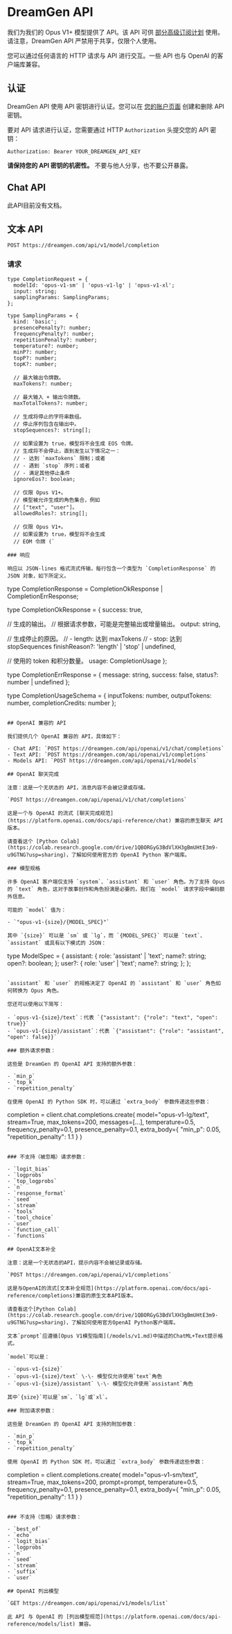 # DreamGen API

我们为我们的 Opus V1+ 模型提供了 API。该 API 可供 [部分高级订阅计划](https://dreamgen.com/pricing) 使用。请注意，DreamGen API 严禁用于共享，仅限个人使用。

您可以通过任何语言的 HTTP 请求与 API 进行交互。一些 API 也与 OpenAI 的客户端库兼容。

## 认证

DreamGen API 使用 API 密钥进行认证。您可以在 [您的账户页面](https://dreamgen.com/account/api-keys) 创建和删除 API 密钥。

要对 API 请求进行认证，您需要通过 HTTP `Authorization` 头提交您的 API 密钥：

```
Authorization: Bearer YOUR_DREAMGEN_API_KEY

```

**请保持您的 API 密钥的机密性。** 不要与他人分享，也不要公开暴露。

## Chat API

此API目前没有文档。

## 文本 API

`POST https://dreamgen.com/api/v1/model/completion`

### 请求

```
type CompletionRequest = {
  modelId: 'opus-v1-sm' | 'opus-v1-lg' | 'opus-v1-xl';
  input: string;
  samplingParams: SamplingParams;
};

type SamplingParams = {
  kind: 'basic';
  presencePenalty?: number;
  frequencyPenalty?: number;
  repetitionPenalty?: number;
  temperature?: number;
  minP?: number;
  topP?: number;
  topK?: number;

  // 最大输出令牌数。
  maxTokens?: number;

  // 最大输入 + 输出令牌数。
  maxTotalTokens?: number;

  // 生成将停止的字符串数组。
  // 停止序列包含在输出中。
  stopSequences?: string[];

  // 如果设置为 true，模型将不会生成 EOS 令牌。
  // 生成将不会停止，直到发生以下情况之一：
  // - 达到 `maxTokens` 限制；或者
  // - 遇到 `stop` 序列；或者
  // - 满足其他停止条件
  ignoreEos?: boolean;

  // 仅限 Opus V1+。
  // 模型被允许生成的角色集合，例如
  // ["text", "user"]。
  allowedRoles?: string[];

  // 仅限 Opus V1+。
  // 如果设置为 true，模型将不会生成
  // EOM 令牌 (`

### 响应

响应以 JSON-lines 格式流式传输，每行包含一个类型为 `CompletionResponse` 的 JSON 对象，如下所定义。

```
type CompletionResponse = CompletionOkResponse | CompletionErrResponse;

type CompletionOkResponse = {
  success: true,

  // 生成的输出。
  // 根据请求参数，可能是完整输出或增量输出。
  output: string,

  // 生成停止的原因。
  // - length: 达到 maxTokens
  // - stop: 达到 stopSequences
  finishReason?: 'length' | 'stop' | undefined,

  // 使用的 token 和积分数量。
  usage: CompletionUsage
};

type CompletionErrResponse = {
  message: string,
  success: false,
  status?: number | undefined
};

type CompletionUsageSchema = {
  inputTokens: number,
  outputTokens: number,
  completionCredits: number
};
```

## OpenAI 兼容的 API

我们提供几个 OpenAI 兼容的 API，具体如下：

- Chat API: `POST https://dreamgen.com/api/openai/v1/chat/completions`
- Text API: `POST https://dreamgen.com/api/openai/v1/completions`
- Models API: `POST https://dreamgen.com/api/openai/v1/models`

## OpenAI 聊天完成

注意：这是一个无状态的 API，消息内容不会被记录或存储。

`POST https://dreamgen.com/api/openai/v1/chat/completions`

这是一个与 OpenAI 的流式 [聊天完成规范](https://platform.openai.com/docs/api-reference/chat) 兼容的原生聊天 API 版本。

请查看这个 [Python Colab](https://colab.research.google.com/drive/1QBORGyG3BdVlXH3gBmUHtE3m9-u9GTNG?usp=sharing)，了解如何使用官方的 OpenAI Python 客户端库。

### 模型规格

许多 OpenAI 客户端仅支持 `system`、`assistant` 和 `user` 角色。为了支持 Opus 的 `text` 角色，这对于故事创作和角色扮演是必要的，我们在 `model` 请求字段中编码额外信息。

可能的 `model` 值为：

- `"opus-v1-{size}/{MODEL_SPEC}"`

其中 `{size}` 可以是 `sm` 或 `lg`，而 `{MODEL_SPEC}` 可以是 `text`、`assistant` 或具有以下模式的 JSON：

```
type ModelSpec = {
  assistant: {
    role: 'assistant' | 'text';
    name?: string;
    open?: boolean;
  };
  user?: {
    role: 'user' | 'text';
    name?: string;
  };
};
```

`assistant` 和 `user` 的规格决定了 OpenAI 的 `assistant` 和 `user` 角色如何转换为 Opus 角色。

您还可以使用以下简写：

- `opus-v1-{size}/text`：代表 `{"assistant": {"role": "text", "open": true}}`
- `opus-v1-{size}/assistant`：代表 `{"assistant": {"role": "assistant", "open": false}}`

### 额外请求参数：

这些是 DreamGen 的 OpenAI API 支持的额外参数：

- `min_p`
- `top_k`
- `repetition_penalty`

在使用 OpenAI 的 Python SDK 时，可以通过 `extra_body` 参数传递这些参数：

```
completion = client.chat.completions.create(
  model="opus-v1-lg/text",
  stream=True,
  max_tokens=200,
  messages=[...],
  temperature=0.5,
  frequency_penalty=0.1,
  presence_penalty=0.1,
  extra_body={
    "min_p": 0.05,
    "repetition_penalty": 1.1
  }
)
```

### 不支持（被忽略）请求参数：

- `logit_bias`
- `logprobs`
- `top_logprobs`
- `n`
- `response_format`
- `seed`
- `stream`
- `tools`
- `tool_choice`
- `user`
- `function_call`
- `functions`

## OpenAI文本补全

注意：这是一个无状态的API，提示内容不会被记录或存储。

`POST https://dreamgen.com/api/openai/v1/completions`

这是与OpenAI的流式[文本补全规范](https://platform.openai.com/docs/api-reference/completions)兼容的原生文本API版本。

请查看这个[Python Colab](https://colab.research.google.com/drive/1QBORGyG3BdVlXH3gBmUHtE3m9-u9GTNG?usp=sharing)，了解如何使用官方OpenAI Python客户端库。

文本`prompt`应遵循[Opus V1模型指南](/models/v1.md)中描述的ChatML+Text提示格式。

`model`可以是：

- `opus-v1-{size}`
- `opus-v1-{size}/text` \-\- 模型仅允许使用`text`角色
- `opus-v1-{size}/assistant` \-\- 模型仅允许使用`assistant`角色

其中`{size}`可以是`sm`、`lg`或`xl`。

### 附加请求参数：

这些是 DreamGen 的 OpenAI API 支持的附加参数：

- `min_p`
- `top_k`
- `repetition_penalty`

使用 OpenAI 的 Python SDK 时，可以通过 `extra_body` 参数传递这些参数：

```
completion = client.completions.create(
  model="opus-v1-sm/text",
  stream=True,
  max_tokens=200,
  prompt=prompt,
  temperature=0.5,
  frequency_penalty=0.1,
  presence_penalty=0.1,
  extra_body={
    "min_p": 0.05,
    "repetition_penalty": 1.1
  }
)
```

### 不支持（忽略）请求参数：

- `best_of`
- `echo`
- `logit_bias`
- `logprobs`
- `n`
- `seed`
- `stream`
- `suffix`
- `user`

## OpenAI 列出模型

`GET https://dreamgen.com/api/openai/v1/models/list`

此 API 与 OpenAI 的 [列出模型规范](https://platform.openai.com/docs/api-reference/models/list) 兼容。